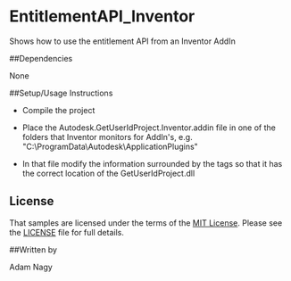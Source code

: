 EntitlementAPI_Inventor
==========

Shows how to use the entitlement API from an Inventor AddIn

##Dependencies

None

##Setup/Usage Instructions

* Compile the project

* Place the Autodesk.GetUserIdProject.Inventor.addin file in one of the folders that Inventor monitors for AddIn's, e.g. "C:\ProgramData\Autodesk\ApplicationPlugins" 

* In that file modify the information surrounded by the <Assembly></Assembly> tags so that it has the correct location of the GetUserIdProject.dll

## License

That samples are licensed under the terms of the [MIT License](http://opensource.org/licenses/MIT). Please see the [LICENSE](LICENSE) file for full details.

##Written by 

Adam Nagy

